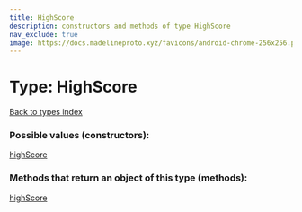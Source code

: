 ```yaml
---
title: HighScore
description: constructors and methods of type HighScore
nav_exclude: true
image: https://docs.madelineproto.xyz/favicons/android-chrome-256x256.png
---
```

# Type: HighScore
[Back to types index](index.html)



### Possible values (constructors):

[highScore](/API_docs/constructors/highScore.html)  



### Methods that return an object of this type (methods):



[highScore](/API_docs/constructors/highScore.html)  

